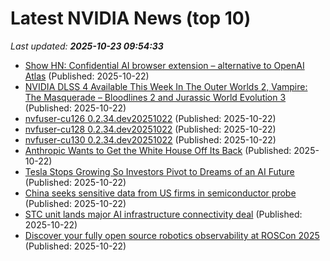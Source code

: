 # Latest NVIDIA News (top 10)
_Last updated: **2025-10-23 09:54:33**_

- [Show HN: Confidential AI browser extension – alternative to OpenAI Atlas](https://github.com/edgelesssys/privatemode-for-chrome-demo) (Published: 2025-10-22)
- [NVIDIA DLSS 4 Available This Week In The Outer Worlds 2, Vampire: The Masquerade – Bloodlines 2 and Jurassic World Evolution 3](https://www.madshrimps.be/news/nvidia-dlss-4-available-this-week-in-the-outer-worlds-2-vampire-the-masquerade-bloodlines-2-and-jurassic-world-evolution-3/) (Published: 2025-10-22)
- [nvfuser-cu126 0.2.34.dev20251022](https://pypi.org/project/nvfuser-cu126/0.2.34.dev20251022/) (Published: 2025-10-22)
- [nvfuser-cu128 0.2.34.dev20251022](https://pypi.org/project/nvfuser-cu128/0.2.34.dev20251022/) (Published: 2025-10-22)
- [nvfuser-cu130 0.2.34.dev20251022](https://pypi.org/project/nvfuser-cu130/0.2.34.dev20251022/) (Published: 2025-10-22)
- [Anthropic Wants to Get the White House Off Its Back](https://gizmodo.com/anthropic-wants-to-get-the-white-house-off-its-back-2000675173) (Published: 2025-10-22)
- [Tesla Stops Growing So Investors Pivot to Dreams of an AI Future](https://financialpost.com/pmn/business-pmn/tesla-stops-growing-so-investors-pivot-to-dreams-of-an-ai-future) (Published: 2025-10-22)
- [China seeks sensitive data from US firms in semiconductor probe](https://economictimes.indiatimes.com/news/international/business/china-seeks-sensitive-data-from-us-firms-in-semiconductor-probe/articleshow/124737250.cms) (Published: 2025-10-22)
- [STC unit lands major AI infrastructure connectivity deal](https://www.telecomtv.com/content/telcos-and-ai-channel/stc-unit-lands-major-ai-infrastructure-connectivity-deal-54131/) (Published: 2025-10-22)
- [Discover your fully open source robotics observability at ROSCon 2025](https://ubuntu.com/blog/roscon-2025) (Published: 2025-10-22)
